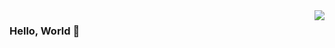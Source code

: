 <img align="right" src="https://github-readme-stats.vercel.app/api?username=xiazhongyv&show_icons=true&icon_color=CE1D2D&text_color=718096&bg_color=ffffff&hide_title=true" />

### Hello, World 👋


<!--
**xiazhongyv/xiazhongyv** is a ✨ _special_ ✨ repository because its `README.md` (this file) appears on your GitHub profile.

Here are some ideas to get you started:

- 🔭 I’m currently working on ...
- 🌱 I’m currently learning ...
- 👯 I’m looking to collaborate on ...
- 🤔 I’m looking for help with ...
- 💬 Ask me about ...
- 📫 How to reach me: ...
- 😄 Pronouns: ...
- ⚡ Fun fact: ...
-->
